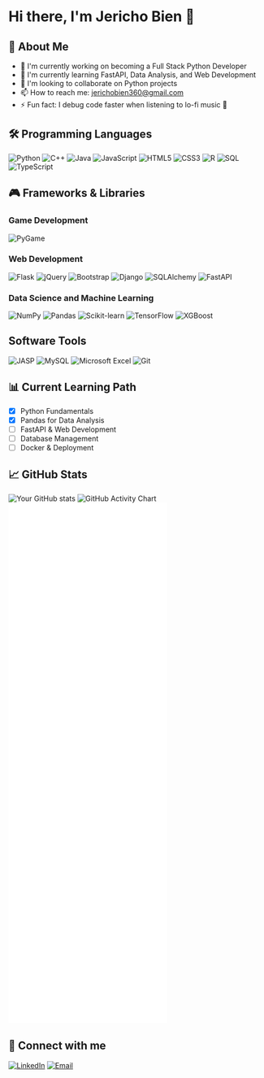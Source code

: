 # Hi there, I'm Jericho Bien 👋

## 🚀 About Me
- 🔭 I'm currently working on becoming a Full Stack Python Developer
- 🌱 I'm currently learning FastAPI, Data Analysis, and Web Development
- 👯 I'm looking to collaborate on Python projects
- 📫 How to reach me: jerichobien360@gmail.com
- ⚡ Fun fact: I debug code faster when listening to lo-fi music 🎵

## 🛠️ Programming Languages
![Python](https://img.shields.io/badge/-Python-3776AB?style=flat-square&logo=python&logoColor=white)
![C++](https://img.shields.io/badge/-C++-00599C?style=flat-square&logo=cplusplus&logoColor=white)
![Java](https://img.shields.io/badge/-Java-007396?style=flat-square&logo=java&logoColor=white)
![JavaScript](https://img.shields.io/badge/-JavaScript-F7DF1E?style=flat-square&logo=javascript&logoColor=black)
![HTML5](https://img.shields.io/badge/-HTML5-E34F26?style=flat-square&logo=html5&logoColor=white)
![CSS3](https://img.shields.io/badge/-CSS3-1572B6?style=flat-square&logo=css3&logoColor=white)
![R](https://img.shields.io/badge/-R-276DC3?style=flat-square&logo=r&logoColor=white)
![SQL](https://img.shields.io/badge/-SQL-4479A1?style=flat-square&logo=mysql&logoColor=white)
![TypeScript](https://img.shields.io/badge/-TypeScript-1572B6?style=flat-square&logo=typescript&logoColor=white)

## 🎮 Frameworks & Libraries
### Game Development
![PyGame](https://img.shields.io/badge/-Pygame-3776AB?style=flat-square&logo=pygame&logoColor=white)

### Web Development
![Flask](https://img.shields.io/badge/-Flask-000000?style=flat-square&logo=flask&logoColor=white)
![jQuery](https://img.shields.io/badge/-jQuery-0769AD?style=flat-square&logo=jquery&logoColor=white)
![Bootstrap](https://img.shields.io/badge/-Bootstrap-7952B3?style=flat-square&logo=bootstrap&logoColor=white)
![Django](https://img.shields.io/badge/-Django-000000?style=flat-square&logo=Django&logoColor=white)
![SQLAlchemy](https://img.shields.io/badge/-SQLAlchemy-000000?style=flat-square&logo=SQLAlchemy&logoColor=white)
![FastAPI](https://img.shields.io/badge/-FastAPI-000000?style=flat-square&logo=fastapi&logoColor=white)

### Data Science and Machine Learning
![NumPy](https://img.shields.io/badge/-NumPy-013243?style=flat-square&logo=numpy&logoColor=white)
![Pandas](https://img.shields.io/badge/-Pandas-150458?style=flat-square&logo=pandas&logoColor=white)
![Scikit-learn](https://img.shields.io/badge/-Scikit--learn-F7931E?style=flat-square&logo=scikit-learn&logoColor=white)
![TensorFlow](https://img.shields.io/badge/-TensorFlow-FF6F00?style=flat-square&logo=tensorflow&logoColor=white)
![XGBoost](https://img.shields.io/badge/-XGBoost-FF6600?style=flat-square&logo=xgboost&logoColor=white)

## Software Tools
![JASP](https://img.shields.io/badge/-JASP-0F4C75?style=flat-square&logo=jasp&logoColor=white)
![MySQL](https://img.shields.io/badge/-MySQL-4479A1?style=flat-square&logo=mysql&logoColor=white)
![Microsoft Excel](https://img.shields.io/badge/-Microsoft%20Excel-217346?style=flat-square&logo=microsoft-excel&logoColor=white)
![Git](https://img.shields.io/badge/-Git-F05032?style=flat-square&logo=git&logoColor=white)


## 📊 Current Learning Path
- [x] Python Fundamentals
- [x] Pandas for Data Analysis
- [ ] FastAPI & Web Development
- [ ] Database Management
- [ ] Docker & Deployment

## 📈 GitHub Stats
![Your GitHub stats](https://github-readme-stats.vercel.app/api?username=jerichobien360&show_icons=true&theme=radical)
![GitHub Activity Chart](https://github-readme-activity-graph.vercel.app/graph?username=jerichobien360&theme=github-compact)
![Metrics](./metrics.svg)

## 🔗 Connect with me
[![LinkedIn](https://img.shields.io/badge/-LinkedIn-0077B5?style=flat-square&logo=linkedin&logoColor=white)](https://www.linkedin.com/in/jericho-bien-5b751a321/)
[![Email](https://img.shields.io/badge/-Email-D14836?style=flat-square&logo=gmail&logoColor=white)](mailto:jerichobien360@gmail.com)
